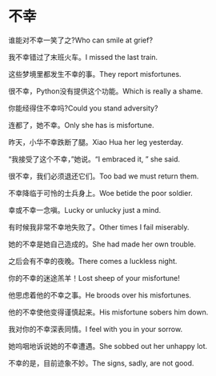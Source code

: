# 不幸

<p><span class="chinese">谁能对不幸一笑了之?</span><span class="english">Who can smile at grief?</span></p>

<p><span class="chinese">我不幸错过了末班火车。</span><span class="english">I missed the last train.</span></p>

<p><span class="chinese">这些梦境里都发生不幸的事。</span><span class="english">They report misfortunes.</span></p>

<p><span class="chinese">很不幸，Python没有提供这个功能。</span><span class="english">Which is really a shame.</span></p>

<p><span class="chinese">你能经得住不幸吗?</span><span class="english">Could you stand adversity?</span></p>

<p><span class="chinese">连都了，她不幸。</span><span class="english">Only she has is misfortune.</span></p>

<p><span class="chinese">昨天，小华不幸跌断了腿。</span><span class="english">Xiao Hua her leg yesterday.</span></p>

<p><span class="chinese">“我接受了这个不幸，”她说。</span><span class="english">“I embraced it, ” she said.</span></p>

<p><span class="chinese">很不幸，我们必须退还它们。</span><span class="english">Too bad we must return them.</span></p>

<p><span class="chinese">不幸降临于可怜的士兵身上。</span><span class="english">Woe betide the poor soldier.</span></p>

<p><span class="chinese">幸或不幸一念嗔。</span><span class="english">Lucky or unlucky just a mind.</span></p>

<p><span class="chinese">有时候我非常不幸地失败了。</span><span class="english">Other times I fail miserably.</span></p>

<p><span class="chinese">她的不幸是她自己造成的。</span><span class="english">She had made her own trouble.</span></p>

<p><span class="chinese">之后会有不幸的夜晚。</span><span class="english">There comes a luckless night.</span></p>

<p><span class="chinese">你的不幸的迷途羔羊！</span><span class="english">Lost sheep of your misfortune!</span></p>

<p><span class="chinese">他思虑着他的不幸之事。</span><span class="english">He broods over his misfortunes.</span></p>

<p><span class="chinese">他的不幸使他变得谨慎起来。</span><span class="english">His misfortune sobers him down.</span></p>

<p><span class="chinese">我对你的不幸深表同情。</span><span class="english">I feel with you in your sorrow.</span></p>

<p><span class="chinese">她呜咽地诉说她的不幸遭遇。</span><span class="english">She sobbed out her unhappy lot.</span></p>

<p><span class="chinese">不幸的是，目前迹象不妙。</span><span class="english">The signs, sadly, are not good.</span></p>

